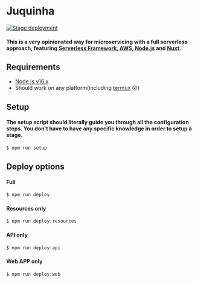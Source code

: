 # Juquinha

[![Stage deployment](https://github.com/rodrigogs/juquinha/actions/workflows/test.yml/badge.svg?branch=test)](https://github.com/rodrigogs/juquinha/actions/workflows/test.yml)
#### This is a **very opinionated way** for microservicing with a full serverless approach, featuring [Serverless Framework](https://github.com/serverless/serverless), [AWS](https://aws.amazon.com/), [Node.js](https://nodejs.dev/) and [Nuxt](https://nuxtjs.org/).

## Requirements
* [Node.js v16.x](https://nodejs.org/download/release/latest-v16.x/)
* Should work on any platform(including [termux](https://play.google.com/store/apps/details?id=com.termux) 😲)

## Setup
#### The setup script should literally guide you through all the configuration steps. You don't have to have any specific knowledge in order to setup a stage.
```bash
$ npm run setup
```

## Deploy options
#### Full
```bash
$ npm run deploy
```

#### Resources only
```bash
$ npm run deploy:resources
```

#### API only
```bash
$ npm run deploy:api
```

#### Web APP only
```bash
$ npm run deploy:web
```
